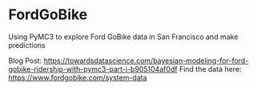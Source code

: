 # FordGoBike
Using PyMC3 to explore Ford GoBike data in San Francisco and make predictions

Blog Post: https://towardsdatascience.com/bayesian-modeling-for-ford-gobike-ridership-with-pymc3-part-i-b905104af0df
Find the data here: https://www.fordgobike.com/system-data
